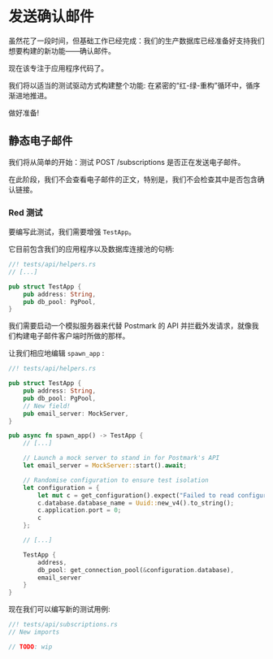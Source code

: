 # 发送确认邮件

虽然花了一段时间，但基础工作已经完成：我们的生产数据库已经准备好支持我们想要构建的新功能——确认邮件。

现在该专注于应用程序代码了。

我们将以适当的测试驱动方式构建整个功能: 在紧密的“红-绿-重构”循环中，循序渐进地推进。

做好准备!

## 静态电子邮件

我们将从简单的开始：测试 POST /subscriptions 是否正在发送电子邮件。

在此阶段，我们不会查看电子邮件的正文，特别是，我们不会检查其中是否包含确认链接。

### Red 测试

要编写此测试，我们需要增强 `TestApp`。

它目前包含我们的应用程序以及数据库连接池的句柄:

```rs
//! tests/api/helpers.rs
// [...]

pub struct TestApp {
    pub address: String,
    pub db_pool: PgPool,
}
```

我们需要启动一个模拟服务器来代替 Postmark 的 API 并拦截外发请求，就像我们构建电子邮件客户端时所做的那样。

让我们相应地编辑 `spawn_app` :

```rs
//! tests/api/helpers.rs

pub struct TestApp {
    pub address: String,
    pub db_pool: PgPool,
    // New field!
    pub email_server: MockServer,
}

pub async fn spawn_app() -> TestApp {
    // [...]

    // Launch a mock server to stand in for Postmark's API
    let email_server = MockServer::start().await;

    // Randomise configuration to ensure test isolation
    let configuration = {
        let mut c = get_configuration().expect("Failed to read configuration")   ;
        c.database.database_name = Uuid::new_v4().to_string();
        c.application.port = 0;
        c
    };

    // [...]

    TestApp {
        address,
        db_pool: get_connection_pool(&configuration.database),
        email_server
    }
}
```

现在我们可以编写新的测试用例:

```rs
//! tests/api/subscriptions.rs
// New imports

// TODO: wip
```
